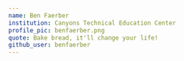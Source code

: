 ```yaml
---
name: Ben Faerber
institution: Canyons Technical Education Center
profile_pic: benfaerber.png
quote: Bake bread, it'll change your life!
github_user: benfaerber
---
```

